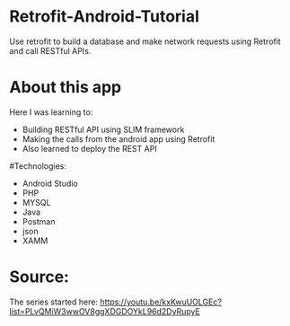 # Retrofit-Android-Tutorial
Use retrofit to build a database and make network requests using Retrofit and call RESTful APIs. 

# About this app
Here I was learning to: 
- Building RESTful API using SLIM framework
- Making the calls from the android app using Retrofit
- Also learned to deploy the REST API

#Technologies:
- Android Studio
- PHP
- MYSQL
- Java
- Postman
- json
- XAMM

# Source:
The series started here: https://youtu.be/kxKwuUOLGEc?list=PLvQMiW3wwOV8ggXDGDOYkL96d2DyRupyE
